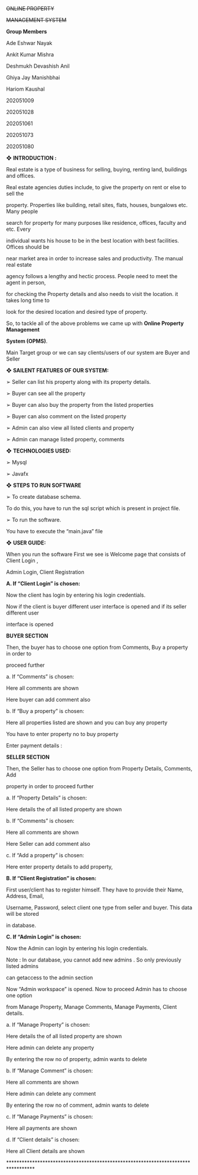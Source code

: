 ﻿

~~ONLINE PROPERTY~~

~~MANAGEMENT SYSTEM~~

**Group Members**

Ade Eshwar Nayak

Ankit Kumar Mishra

Deshmukh Devashish Anil

Ghiya Jay Manishbhai

Hariom Kaushal

202051009

202051028

202051061

202051073

202051080





❖ **INTRODUCTION :**

Real estate is a type of business for selling, buying, renting land, buildings and offices.

Real estate agencies duties include, to give the property on rent or else to sell the

property. Properties like building, retail sites, flats, houses, bungalows etc. Many people

search for property for many purposes like residence, offices, faculty and etc. Every

individual wants his house to be in the best location with best facilities. Offices should be

near market area in order to increase sales and productivity. The manual real estate

agency follows a lengthy and hectic process. People need to meet the agent in person,

for checking the Property details and also needs to visit the location. it takes long time to

look for the desired location and desired type of property.

So, to tackle all of the above problems we came up with **Online Property Management**

**System (OPMS)**.

Main Target group or we can say clients/users of our system are Buyer and Seller

❖ **SAILENT FEATURES OF OUR SYSTEM:**

➢ Seller can list his property along with its property details.

➢ Buyer can see all the property

➢ Buyer can also buy the property from the listed properties

➢ Buyer can also comment on the listed property

➢ Admin can also view all listed clients and property

➢ Admin can manage listed property, comments

❖ **TECHNOLOGIES USED:**

➢ Mysql

➢ Javafx

❖ **STEPS TO RUN SOFTWARE**

➢ To create database schema.

To do this, you have to run the sql script which is present in project file.

➢ To run the software.

You have to execute the “main.java” file





❖ **USER GUIDE:**

When you run the software First we see is Welcome page that consists of Client Login ,

Admin Login, Client Registration

**A. If “Client Login” is chosen:**

Now the client has login by entering his login credentials.





Now if the client is buyer different user interface is opened and if its seller different user

interface is opened

**BUYER SECTION**

Then, the buyer has to choose one option from Comments, Buy a property in order to

proceed further





a. If “Comments” is chosen:

Here all comments are shown

Here buyer can add comment also





b. If “Buy a property” is chosen:

Here all properties listed are shown and you can buy any property

You have to enter property no to buy property





Enter payment details :





**SELLER SECTION**

Then, the Seller has to choose one option from Property Details, Comments, Add

property in order to proceed further

a. If “Property Details” is chosen:

Here details the of all listed property are shown

b. If “Comments” is chosen:

Here all comments are shown





Here Seller can add comment also





c. If “Add a property” is chosen:

Here enter property details to add property,

**B. If “Client Registration” is chosen:**

First user/client has to register himself. They have to provide their Name, Address, Email,

Username, Password, select client one type from seller and buyer. This data will be stored

in database.





**C. If “Admin Login” is chosen:**

Now the Admin can login by entering his login credentials.





Note : In our database, you cannot add new admins . So only previously listed admins

can getaccess to the admin section

Now “Admin workspace” is opened. Now to proceed Admin has to choose one option

from Manage Property, Manage Comments, Manage Payments, Client details.

a. If “Manage Property” is chosen:

Here details the of all listed property are shown

Here admin can delete any property

By entering the row no of property, admin wants to delete





b. If “Manage Comment” is chosen:

Here all comments are shown

Here admin can delete any comment

By entering the row no of comment, admin wants to delete





c. If “Manage Payments” is chosen:

Here all payments are shown





d. If “Client details” is chosen:

Here all Client details are shown

\*\*\*\*\*\*\*\*\*\*\*\*\*\*\*\*\*\*\*\*\*\*\*\*\*\*\*\*\*\*\*\*\*\*\*\*\*\*\*\*\*\*\*\*\*\*\*\*\*\*\*\*\*\*\*\*\*\*\*\*\*\*\*\*\*\*\*\*\*\*\*\*\*\*\*\*\*\*\*\*\*\*

